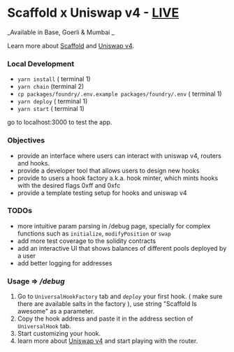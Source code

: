 # **Scaffold x Uniswap v4** - [LIVE](https://scaffold-uniswapv4.vercel.app)

_Available in Base, Goerli & Mumbai _

Learn more about [Scaffold](https://github.com/scaffold-eth/scaffold-eth-2) and [Uniswap v4](https://blog.uniswap.org/uniswap-v4).

### Local Development

- `yarn install` ( terminal 1)
- `yarn chain` (terminal 2)
- `cp packages/foundry/.env.example packages/foundry/.env` ( terminal 1)
- `yarn deploy` ( terminal 1)
- `yarn start` ( terminal 1)

go to localhost:3000 to test the app.

### Objectives

- provide an interface where users can interact with uniswap v4, routers and hooks.
- provide a developer tool that allows users to design new hooks
- provide to users a hook factory a.k.a. hook minter, which mints hooks with the desired flags 0xff and 0xfc
- provide a template testing setup for hooks and uniswap v4

### TODOs

- more intuitive param parsing in /debug page, specially for complex functions such as `initialize`, `modifyPosition` or `swap`
- add more test coverage to the solidity contracts
- add an interactive UI that shows balances of different pools deployed by a user
- add better logging for addresses

### Usage => _/debug_

1. Go to `UniversalHookFactory` tab and _`deploy`_ your first hook. ( make sure there are available salts in the factory ), use string "Scaffold Is awesome" as a parameter.
2. Copy the hook address and paste it in the address section of `UniversalHook` tab.
3. Start customizing your hook.
4. learn more about [Uniswap v4](https://blog.uniswap.org/uniswap-v4) and start playing with the router.
